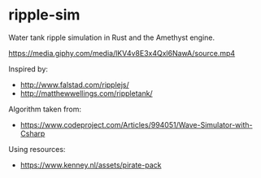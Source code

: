 # ripple-sim
Water tank ripple simulation in Rust and the Amethyst engine.

https://media.giphy.com/media/lKV4v8E3x4Qxl6NawA/source.mp4

Inspired by:
* http://www.falstad.com/ripplejs/
* http://matthewwellings.com/rippletank/

Algorithm taken from:
* https://www.codeproject.com/Articles/994051/Wave-Simulator-with-Csharp

Using resources: 
* https://www.kenney.nl/assets/pirate-pack
